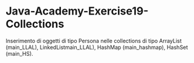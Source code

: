 # Java-Academy-Exercise19-Collections
Inserimento di oggetti di tipo Persona nelle collections di tipo ArrayList (main_LLAL), LinkedListmain_LLAL), HashMap (main_hashmap), HashSet (main_HS).
